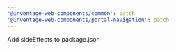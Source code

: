 ```yaml
---
'@inventage-web-components/common': patch
'@inventage-web-components/portal-navigation': patch
---
```


Add sideEffects to package.json
